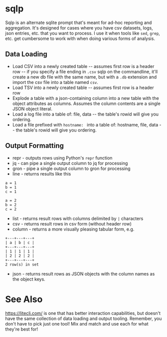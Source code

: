 # sqlp

Sqlp is an alternate sqlite prompt that's meant for ad-hoc reporting and aggregation. It's designed for cases where you have csv datasets, logs, json entries, etc. that you want to process. I use it when tools like `sed`, `grep`, etc. get cumbersome to work with when doing various forms of analysis.

## Data Loading
* Load CSV into a newly created table -- assumes first row is a header row -- if you specify a file ending in `.csv` sqlp on the commandline, it'll create a new db file with the same name, but with a `.db` extension and import the csv file into a table named `csv`.
* Load TSV into a newly created table -- assumes first row is a header row
* Explode a table with a json-containing column into a new table with the object attributes as columns. Assumes the column contents are a single JSON object literal.
* Load a log file into a table of: file, data -- the table's rowid will give you ordering.
* Load a file prefixed with `hostname: ` into a table of: hostname, file, data -- the table's rowid will give you ordering.

## Output Formatting
* repr - outputs rows using Python's `repr` function
* jq - can pipe a single output column to jq for processing
* gron - pipe a single output column to gron for processing
* line - returns results like this
```
a = 1
b = 1
c = 1

a = 2
b = 2
c = 2
```
* list - returns result rows with columns delimited by `|` characters
* csv - returns result rows in csv form (without header row)
* column - returns a more visually pleasing tabular form, e.g.
```SQLP> select * from foo;
+---+---+---+
| a | b | c |
+---+---+---+
| 1 | 1 | 1 |
| 2 | 2 | 2 |
+---+---+---+
2 row(s) in set
```
* json - returns result rows as JSON objects with the column names as the object keys.

# See Also
https://litecli.com/ is one that has better interaction capabilities, but doesn't have the same collection of data loading and output tooling. Remember, you don't have to pick just one tool! Mix and match and use each for what they're best for!
